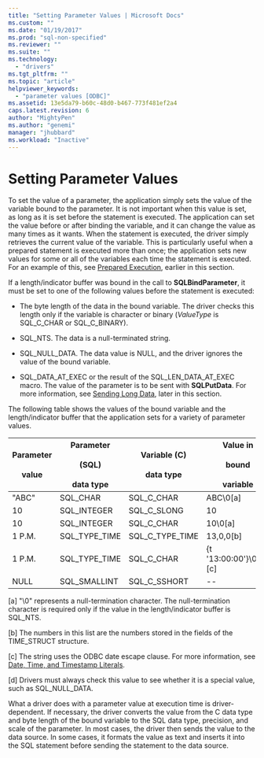 ```yaml
---
title: "Setting Parameter Values | Microsoft Docs"
ms.custom: ""
ms.date: "01/19/2017"
ms.prod: "sql-non-specified"
ms.reviewer: ""
ms.suite: ""
ms.technology: 
  - "drivers"
ms.tgt_pltfrm: ""
ms.topic: "article"
helpviewer_keywords: 
  - "parameter values [ODBC]"
ms.assetid: 13e5da79-b60c-48d0-b467-773f481ef2a4
caps.latest.revision: 6
author: "MightyPen"
ms.author: "genemi"
manager: "jhubbard"
ms.workload: "Inactive"
---
```

# Setting Parameter Values
To set the value of a parameter, the application simply sets the value of the variable bound to the parameter. It is not important when this value is set, as long as it is set before the statement is executed. The application can set the value before or after binding the variable, and it can change the value as many times as it wants. When the statement is executed, the driver simply retrieves the current value of the variable. This is particularly useful when a prepared statement is executed more than once; the application sets new values for some or all of the variables each time the statement is executed. For an example of this, see [Prepared Execution](../../../odbc/reference/develop-app/prepared-execution-odbc.md), earlier in this section.  
  
 If a length/indicator buffer was bound in the call to **SQLBindParameter**, it must be set to one of the following values before the statement is executed:  
  
-   The byte length of the data in the bound variable. The driver checks this length only if the variable is character or binary (*ValueType* is SQL_C_CHAR or SQL_C_BINARY).  
  
-   SQL_NTS. The data is a null-terminated string.  
  
-   SQL_NULL_DATA. The data value is NULL, and the driver ignores the value of the bound variable.  
  
-   SQL_DATA_AT_EXEC or the result of the SQL_LEN_DATA_AT_EXEC macro. The value of the parameter is to be sent with **SQLPutData**. For more information, see [Sending Long Data](../../../odbc/reference/develop-app/sending-long-data.md), later in this section.  
  
 The following table shows the values of the bound variable and the length/indicator buffer that the application sets for a variety of parameter values.  
  
|Parameter<br /><br /> value|Parameter<br /><br /> (SQL)<br /><br /> data type|Variable (C)<br /><br /> data type|Value in<br /><br /> bound<br /><br /> variable|Value in<br /><br /> length/indicator<br /><br /> buffer[d]|  
|-------------------------|-----------------------------------------|----------------------------------|-------------------------------------|----------------------------------------------------|  
|"ABC"|SQL_CHAR|SQL_C_CHAR|ABC\0[a]|SQL_NTS or 3|  
|10|SQL_INTEGER|SQL_C_SLONG|10|--|  
|10|SQL_INTEGER|SQL_C_CHAR|10\0[a]|SQL_NTS or 2|  
|1 P.M.|SQL_TYPE_TIME|SQL_C_TYPE_TIME|13,0,0[b]|--|  
|1 P.M.|SQL_TYPE_TIME|SQL_C_CHAR|{t '13:00:00'}\0[a], [c]|SQL_NTS or 14|  
|NULL|SQL_SMALLINT|SQL_C_SSHORT|--|SQL_NULL_DATA|  
  
 [a]   "\0" represents a null-termination character. The null-termination character is required only if the value in the length/indicator buffer is SQL_NTS.  
  
 [b]   The numbers in this list are the numbers stored in the fields of the TIME_STRUCT structure.  
  
 [c]   The string uses the ODBC date escape clause. For more information, see [Date, Time, and Timestamp Literals](../../../odbc/reference/develop-app/date-time-and-timestamp-literals.md).  
  
 [d]   Drivers must always check this value to see whether it is a special value, such as SQL_NULL_DATA.  
  
 What a driver does with a parameter value at execution time is driver-dependent. If necessary, the driver converts the value from the C data type and byte length of the bound variable to the SQL data type, precision, and scale of the parameter. In most cases, the driver then sends the value to the data source. In some cases, it formats the value as text and inserts it into the SQL statement before sending the statement to the data source.

